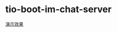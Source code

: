 # tio-boot-im-chat-server

[演示效果](https://tio-boot.litongjava.com/zh/10_%E5%86%85%E7%BD%AE%E7%BB%84%E4%BB%B6/06.html#%E6%BC%94%E7%A4%BA%E6%95%88%E6%9E%9C)
